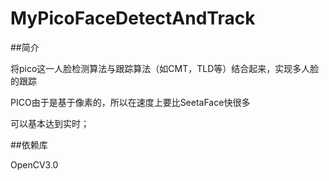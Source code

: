 # MyPicoFaceDetectAndTrack

##简介

将pico这一人脸检测算法与跟踪算法（如CMT，TLD等）结合起来，实现多人脸的跟踪

PICO由于是基于像素的，所以在速度上要比SeetaFace快很多

可以基本达到实时；

##依赖库

OpenCV3.0
